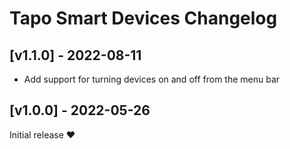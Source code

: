 # Tapo Smart Devices Changelog

## [v1.1.0] - 2022-08-11

* Add support for turning devices on and off from the menu bar

## [v1.0.0] - 2022-05-26

Initial release ❤️
